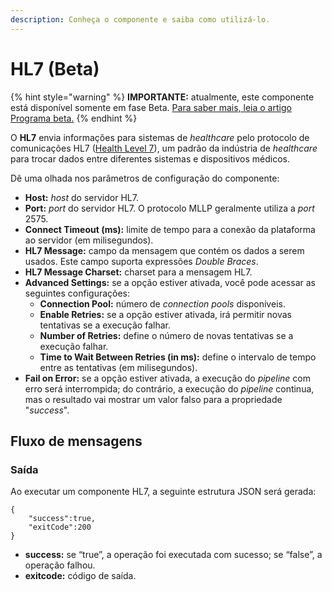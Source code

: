 ```yaml
---
description: Conheça o componente e saiba como utilizá-lo.
---
```


# HL7 (Beta)

{% hint style="warning" %}
**IMPORTANTE:** atualmente, este componente está disponível somente em fase Beta. [Para saber mais, leia o artigo Programa beta.](https://docs.digibee.com/documentation/v/pt-br/geral/programa-beta)
{% endhint %}

O **HL7** envia informações para sistemas de _healthcare_ pelo protocolo de comunicações HL7 ([Health Level 7](https://info.hl7.org/orientation-station)), um padrão da indústria de _healthcare_ para trocar dados entre diferentes sistemas e dispositivos médicos.

Dê uma olhada nos parâmetros de configuração do componente:

* **Host:** _host_ do servidor HL7.
* **Port:** _port_ do servidor HL7. O protocolo MLLP geralmente utiliza a _port_ 2575.
* **Connect Timeout (ms):** limite de tempo para a conexão da plataforma ao servidor (em milisegundos).
* **HL7 Message:** campo da mensagem que contém os dados a serem usados. Este campo suporta expressões _Double Braces_.
* **HL7 Message Charset:** charset para a mensagem HL7.
* **Advanced Settings:** se a opção estiver ativada, você pode acessar as seguintes configurações:
  * **Connection Pool:** número de _connection pools_ disponíveis.
  * **Enable Retries:** se a opção estiver ativada, irá permitir novas tentativas se a execução falhar.
  * **Number of Retries:** define o número de novas tentativas se a execução falhar.
  * **Time to Wait Between Retries (in ms):** define o intervalo de tempo entre as tentativas (em milisegundos).
* **Fail on Error:** se a opção estiver ativada, a execução do _pipeline_ com erro será interrompida; do contrário, a execução do _pipeline_ continua, mas o resultado vai mostrar um valor falso para a propriedade "_success_".

## Fluxo de mensagens

### Saída

Ao executar um componente HL7, a seguinte estrutura JSON será gerada:

```
{
	"success":true,
	"exitCode":200
}

```

* **success:** se “true”, a operação foi executada com sucesso; se “false”, a operação falhou.
* **exitcode:** código de saída.
